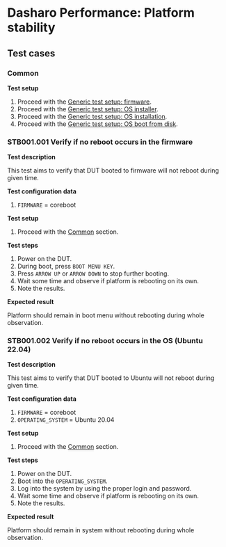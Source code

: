 # Dasharo Performance: Platform stability

## Test cases

### Common

**Test setup**

1. Proceed with the
    [Generic test setup: firmware](../../generic-test-setup/#firmware).
1. Proceed with the
    [Generic test setup: OS installer](../../generic-test-setup/#os-installer).
1. Proceed with the
    [Generic test setup: OS installation](../../generic-test-setup/#os-installation).
1. Proceed with the
    [Generic test setup: OS boot from disk](../../generic-test-setup/#os-boot-from-disk).

### STB001.001 Verify if no reboot occurs in the firmware

**Test description**

This test aims to verify that DUT booted to firmware will not reboot during
given time.

**Test configuration data**

1. `FIRMWARE` = coreboot

**Test setup**

1. Proceed with the [Common](#common) section.

**Test steps**

1. Power on the DUT.
1. During boot, press `BOOT MENU KEY`.
1. Press `ARROW UP` or `ARROW DOWN` to stop further booting.
1. Wait some time and observe if platform is rebooting on its own.
1. Note the results.

**Expected result**

Platform should remain in boot menu without rebooting during whole observation.

### STB001.002 Verify if no reboot occurs in the OS (Ubuntu 22.04)

**Test description**

This test aims to verify that DUT booted to Ubuntu will not reboot during
given time.

**Test configuration data**

1. `FIRMWARE` = coreboot
1. `OPERATING_SYSTEM` = Ubuntu 20.04

**Test setup**

1. Proceed with the [Common](#common) section.

**Test steps**

1. Power on the DUT.
1. Boot into the `OPERATING_SYSTEM`.
1. Log into the system by using the proper login and password.
1. Wait some time and observe if platform is rebooting on its own.
1. Note the results.

**Expected result**

Platform should remain in system without rebooting during whole observation.
